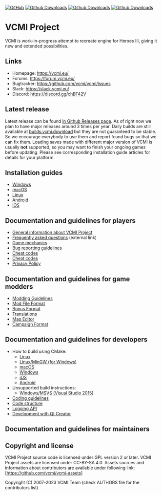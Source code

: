 [![GitHub](https://github.com/vcmi/vcmi/actions/workflows/github.yml/badge.svg)](https://github.com/vcmi/vcmi/actions/workflows/github.yml)
[![Github Downloads](https://img.shields.io/github/downloads/vcmi/vcmi/1.3.0/total)](https://github.com/vcmi/vcmi/releases/tag/1.3.0)
[![Github Downloads](https://img.shields.io/github/downloads/vcmi/vcmi/1.3.1/total)](https://github.com/vcmi/vcmi/releases/tag/1.3.1)
[![Github Downloads](https://img.shields.io/github/downloads/vcmi/vcmi/total)](https://github.com/vcmi/vcmi/releases)

# VCMI Project

VCMI is work-in-progress attempt to recreate engine for Heroes III, giving it new and extended possibilities.

## Links

 * Homepage:   https://vcmi.eu/
 * Forums:     https://forum.vcmi.eu/
 * Bugtracker: https://github.com/vcmi/vcmi/issues
 * Slack:      https://slack.vcmi.eu/
 * Discord:    https://discord.gg/chBT42V

## Latest release

Latest release can be found [in Github Releases page](https://github.com/vcmi/vcmi/releases/latest). As of right now we plan to have major releases around 3 times per year. Daily builds are still available at [builds.vcmi.download](https://builds.vcmi.download/branch/develop/) but they are not guaranteed to be stable. So we encourage everybody to use them and report found bugs so that we can fix them.
Loading saves made with different major version of VCMI is usually **not** supported, so you may want to finish your ongoing games before updating.
Please see corresponding installation guide articles for details for your platform.  

## Installation guides
- [Windows](players/Installation_Windows.md)
- [macOS](players/Installation_macOS.md)
- [Linux](players/Installation_Linux.md)
- [Android](players/Installation_Android.md)
- [iOS](players/Installation_iOS.md)

## Documentation and guidelines for players

- [General information about VCMI Project](players/Manual.md)
- [Frequently asked questions](https://vcmi.eu/faq/) (external link)
- [Game mechanics](players/Game_Mechanics.md)
- [Bug reporting guidelines](players/Bug_Reporting_Guidelines.md)
- [Cheat codes](players/Cheat_Codes.md)
- [Cheat codes](players/Client_Commands.md)
- [Privacy Policy](players/Privacy_Policy.md)

## Documentation and guidelines for game modders

- [Modding Guidelines](modders/Readme.md)
- [Mod File Format](modders/Mod_File_Format.md)
- [Bonus Format](modders/Bonus_Format.md)
- [Translations](modders/Translations.md)
- [Map Editor](modders/Map_Editor.md)
- [Campaign Format](modders/Campaign_Format.md)

## Documentation and guidelines for developers

- How to build using CMake:
  - [Linux](How_to_build_VCMI_(Linux) "wikilink")
  - [Linux/MinGW (for Windows)](How_to_build_VCMI_(Linux/MinGW) "wikilink")
  - [macOS](How_to_build_VCMI_(macOS) "wikilink")
  - [Windows](How_to_build_VCMI_(Windows/Vcpkg) "wikilink")
  - [iOS](How_to_build_VCMI_(iOS) "wikilink")
  - [Android](How_to_build_VCMI_(Android) "wikilink")
- Unsupported build instructions:
  - [Windows/MSVS (Visual Studio 2015)](How_to_build_VCMI_(Windows/Visual_Studio_2015) "wikilink")
- [Coding guidelines](Coding_guidelines "wikilink")
- [Code structure](Code_structure "wikilink")
- [Logging API](Logging_API "wikilink")
- [Development with Qt Creator](Development_with_Qt_Creator "wikilink")

## Documentation and guidelines for maintainers

## Copyright and license

VCMI Project source code is licensed under GPL version 2 or later.
VCMI Project assets are licensed under CC-BY-SA 4.0. Assets sources and information about contributors are available under following link: [https://github.com/vcmi/vcmi-assets]

Copyright (C) 2007-2023  VCMI Team (check AUTHORS file for the contributors list)
